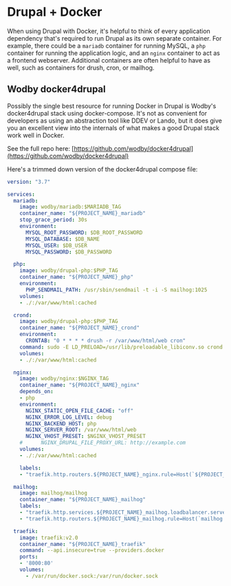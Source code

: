 # Drupal + Docker

When using Drupal with Docker, it's helpful to think of every application dependency that's required to run Drupal as its own separate container. For example, there could be a `mariadb` container for running MySQL, a `php` container for running the application logic, and an `nginx` container to act as a frontend webserver. Additional containers are often helpful to have as well, such as containers for drush, cron, or mailhog.

## Wodby docker4drupal

Possibly the single best resource for running Docker in Drupal is Wodby's docker4drupal stack using docker-compose. It's not as convenient for developers as using an abstraction tool like DDEV or Lando, but it does give you an excellent view into the internals of what makes a good Drupal stack work well in Docker.

See the full repo here: [https://github.com/wodby/docker4drupal](https://github.com/wodby/docker4drupal)

Here's a trimmed down version of the docker4drupal compose file:

```yaml
version: "3.7"

services:
  mariadb:
    image: wodby/mariadb:$MARIADB_TAG
    container_name: "${PROJECT_NAME}_mariadb"
    stop_grace_period: 30s
    environment:
      MYSQL_ROOT_PASSWORD: $DB_ROOT_PASSWORD
      MYSQL_DATABASE: $DB_NAME
      MYSQL_USER: $DB_USER
      MYSQL_PASSWORD: $DB_PASSWORD

  php:
    image: wodby/drupal-php:$PHP_TAG
    container_name: "${PROJECT_NAME}_php"
    environment:
      PHP_SENDMAIL_PATH: /usr/sbin/sendmail -t -i -S mailhog:1025
    volumes:
    - ./:/var/www/html:cached

  crond:
    image: wodby/drupal-php:$PHP_TAG
    container_name: "${PROJECT_NAME}_crond"
    environment:
      CRONTAB: "0 * * * * drush -r /var/www/html/web cron"
    command: sudo -E LD_PRELOAD=/usr/lib/preloadable_libiconv.so crond -f -d 0
    volumes:
    - ./:/var/www/html:cached

  nginx:
    image: wodby/nginx:$NGINX_TAG
    container_name: "${PROJECT_NAME}_nginx"
    depends_on:
    - php
    environment:
      NGINX_STATIC_OPEN_FILE_CACHE: "off"
      NGINX_ERROR_LOG_LEVEL: debug
      NGINX_BACKEND_HOST: php
      NGINX_SERVER_ROOT: /var/www/html/web
      NGINX_VHOST_PRESET: $NGINX_VHOST_PRESET
    #      NGINX_DRUPAL_FILE_PROXY_URL: http://example.com
    volumes:
    - ./:/var/www/html:cached

    labels:
    - "traefik.http.routers.${PROJECT_NAME}_nginx.rule=Host(`${PROJECT_BASE_URL}`)"

  mailhog:
    image: mailhog/mailhog
    container_name: "${PROJECT_NAME}_mailhog"
    labels:
    - "traefik.http.services.${PROJECT_NAME}_mailhog.loadbalancer.server.port=8025"
    - "traefik.http.routers.${PROJECT_NAME}_mailhog.rule=Host(`mailhog.${PROJECT_BASE_URL}`)"

  traefik:
    image: traefik:v2.0
    container_name: "${PROJECT_NAME}_traefik"
    command: --api.insecure=true --providers.docker
    ports:
    - '8000:80'
    volumes:
      - /var/run/docker.sock:/var/run/docker.sock
```

